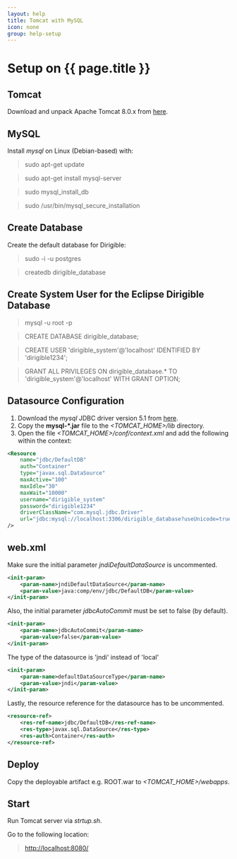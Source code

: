 ```yaml
---
layout: help
title: Tomcat with MySQL
icon: none
group: help-setup
---
```


Setup on {{ page.title }}
===


Tomcat
---

Download and unpack Apache Tomcat 8.0.x from [here](http://tomcat.apache.org/download-80.cgi).

MySQL
---

Install *mysql* on Linux (Debian-based) with:

> sudo apt-get update

> sudo apt-get install mysql-server

> sudo mysql\_install\_db

> sudo /usr/bin/mysql\_secure\_installation

Create Database
---

Create the default database for Dirigible:

> sudo -i -u postgres

> createdb dirigible_database

Create System User for the Eclipse Dirigible Database
---

> mysql -u root -p

> CREATE DATABASE dirigible_database;

> CREATE USER 'dirigible_system'@'localhost' IDENTIFIED BY 'dirigible1234';

> GRANT ALL PRIVILEGES ON dirigible_database.* TO 'dirigible_system'@'localhost' WITH GRANT OPTION;

Datasource Configuration
---

1. Download the *mysql* JDBC driver version 5.1 from [here](http://dev.mysql.com/downloads/connector/j/).
2. Copy the **mysql-*.jar** file to the *<TOMCAT_HOME>/lib* directory.
3. Open the file *<TOMCAT_HOME>/conf/context.xml* and add the following within the context:

```xml
<Resource 
	name="jdbc/DefaultDB"
	auth="Container"
	type="javax.sql.DataSource"
	maxActive="100"
	maxIdle="30"
	maxWait="10000"
	username="dirigible_system"
	password="dirigible1234"
	driverClassName="com.mysql.jdbc.Driver"
	url="jdbc:mysql://localhost:3306/dirigible_database?useUnicode=true&amp;characterEncoding=UTF-8"
/>
```

web.xml
---

Make sure the initial parameter *jndiDefaultDataSource* is uncommented.

```xml
<init-param>
	<param-name>jndiDefaultDataSource</param-name>
	<param-value>java:comp/env/jdbc/DefaultDB</param-value>
</init-param>
```

Also, the initial parameter *jdbcAutoCommit* must be set to false (by default).

```xml
<init-param>
	<param-name>jdbcAutoCommit</param-name>
	<param-value>false</param-value>
</init-param>
```

The type of the datasource is 'jndi' instead of 'local'

```xml
<init-param>
	<param-name>defaultDataSourceType</param-name>
	<param-value>jndi</param-value>
</init-param>
```

Lastly, the resource reference for the datasource has to be uncommented.

```xml
<resource-ref>
	<res-ref-name>jdbc/DefaultDB</res-ref-name>
	<res-type>javax.sql.DataSource</res-type>
	<res-auth>Container</res-auth>
</resource-ref>
```

Deploy
---

Copy the deployable artifact e.g. ROOT.war to *<TOMCAT_HOME>/webapps*.

Start
---

Run Tomcat server via *strtup.sh*. 

Go to the following location: 

> [http://localhost:8080/](http://localhost:8080/)
